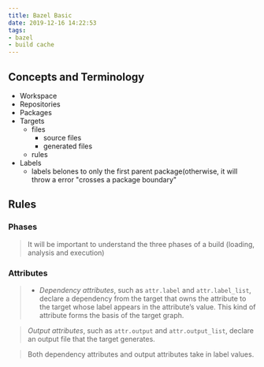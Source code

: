 ```yaml
---
title: Bazel Basic
date: 2019-12-16 14:22:53
tags:
- bazel
- build cache
---
```


## Concepts and Terminology

- Workspace
- Repositories
- Packages
- Targets
	- files
		- source files
		- generated files
	- rules
- Labels
	- labels belones to only the first parent package(otherwise, it will throw a error "crosses a package boundary"

## Rules

### Phases
> It will be important to understand the three phases of a build (loading, analysis and execution)

### Attributes
> -   _Dependency attributes_, such as  `attr.label`  and  `attr.label_list`, declare a dependency from the target that owns the attribute to the target whose label appears in the attribute’s value. This kind of attribute forms the basis of the target graph.

> _Output attributes_, such as `attr.output` and `attr.output_list`, declare an output file that the target generates.

> Both dependency attributes and output attributes take in label values.

###
<!--stackedit_data:
eyJoaXN0b3J5IjpbMTE1NjQ5Mjg1NCwtMTMyNzg5MTg0MSw0Mj
U3NDIwLC02MjE1NDQyOTksLTIyNzczOTI1MF19
-->